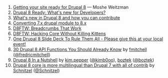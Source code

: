 1. [Getting your site ready for Drupal 8](https://www.acquia.com/blog/getting-your-site-ready-drupal-8) — Moshe Weitzman
1. [Drupal 8 Ready: What's new for Developers?](http://previousnext.com.au/blog/drupal-8-ready-whats-new-developers)
2. [What's new in Drupal 8 and how you can contribute](http://beautiful7mind.wordpress.com/2013/02/11/whats-new-in-drupal-8-and-how-you-can-contribute/)
3. [Converting 7.x drupal module to 8.x](http://beautiful7mind.wordpress.com/2013/03/14/converting-7-x-drupal-module-to-8-x/)
4. [D8FTW: Breadcrumbs That Work](http://palantir.net/blog/d8ftw-breadcrumbs-work)
5. [D8FTW: Hacking Core Without Killing Kittens](http://palantir.net/blog/d8ftw-hacking-core-without-killing-kittens)
6. [One Drupal 8 Slide Deck To Rule Them All - Please give this at your local event!](http://webchick.net/drupal-8-slides)
7. [30 Drupal 8 API Functions You Should Already Know](https://austin2014.drupal.org/session/30-drupal-8-api-functions-you-should-already-know) by [fmitchell](https://drupal.org/user/213574) ([@fredricmitchell](http://www.twitter.com/fredricmitchell))
8. [Drupal 8 In a Nutshell](https://austin2014.drupal.org/session/drupal-8-nutshell) by [kim.pepper](https://www.drupal.org/user/370574) ([@kimb0oo](https://twitter.com/kimb0oo)), [boztek](https://www.drupal.org/user/134410) ([@boztek](http://twitter.com/boztek))
9. [Drupal 8 core is more multilingual than Drupal 7 with all of contrib](https://austin2014.drupal.org/session/drupal-8-core-more-multilingual-drupal-7-all-contrib) by [Schnitzel](https://drupal.org/user/643820) ([@Schnitzel](http://www.twitter.com/Schnitzel))
